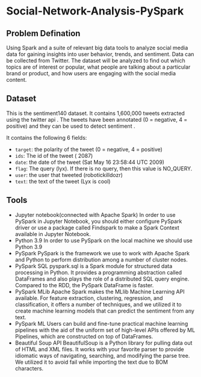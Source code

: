 # Social-Network-Analysis-PySpark
## Problem Defination
Using Spark and a suite of relevant big data tools to analyze social media data for gaining insights into user behavior, trends, and sentiment. Data can be collected from Twitter. The dataset will be analyzed to find out which topics are of interest or popular, what people are talking about a particular brand or product, and how users are engaging with the social media content. 

## Dataset
This is the sentiment140 dataset. It contains 1,600,000 tweets extracted using the twitter api . The tweets have been annotated (0 = negative, 4 = positive) and they can be used to detect sentiment .

It contains the following 6 fields:

- `target`: the polarity of the tweet (0 = negative, 4 = positive)
- `ids`: The id of the tweet ( 2087)
- `date`: the date of the tweet (Sat May 16 23:58:44 UTC 2009)
- `flag`: The query (lyx). If there is no query, then this value is NO_QUERY.
- `user`: the user that tweeted (robotickilldozr)
- `text`: the text of the tweet (Lyx is cool)

## Tools
- Jupyter notebook(connected with Apache Spark)
In order to use PySpark in Jupyter Notebook, you should either configure PySpark driver or use a package called Findspark to make a Spark Context available in Jupyter Notebook.
- Python 3.9 
In order to use PySpark on the local machine we should use Python 3.9 
-	PySpark
PySpark is the framework we use to work with Apache Spark and Python to perform distribution among a number of cluster nodes.
-	PySpark SQL 
pyspark.sql is a Spark module for structured data processing in Python. It provides a programming abstraction called DataFrames and also plays the role of a distributed SQL query engine. Compared to the RDD, the PySpark DataFrame is faster.
-	PySpark MLib
Apache Spark makes the MLlib Machine Learning API available. For feature extraction, clustering, regression, and classification, it offers a number of techniques, and we utilized it to create machine learning models that can predict the sentiment from any text.
-	PySpark ML
Users can build and fine-tune practical machine learning pipelines with the aid of the uniform set of high-level APIs offered by ML Pipelines, which are constructed on top of DataFrames.
-	Beautiful Soup API
BeautifulSoup is a Python library for pulling data out of HTML and XML files. It works with your favorite parser to provide idiomatic ways of navigating, searching, and modifying the parse tree. We utilized it to avoid fail while importing the text due to BOM characters.
